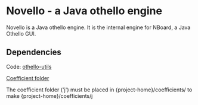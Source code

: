 Novello - a Java othello engine
===============================

Novello is a Java othello engine. It is the internal engine for
NBoard, a Java Othello GUI.

Dependencies
------------

Code: [othello-utils](https://github.com/weltyc/othello)

[Coefficient folder](https://www.dropbox.com/sh/ybneczo8zpihq9m/AAAo_TB3E7rBfvF1RtgDmrGRa)

The coefficient folder ('j') must be placed in {project-home}/coefficients/ 
 to make {project-home}/coefficients/j